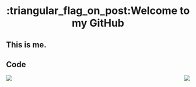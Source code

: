 <h1 align="center">:triangular_flag_on_post:Welcome to my GitHub</h1>

## This is me.

## Code
<section alert="code">
  <img align="left" src="https://github-readme-stats.vercel.app/api/top-langs/?username=nanxuanzi"/><img align="right" src="https://github-readme-stats.vercel.app/api?username=nanxuanzi&show_icons=true"/> 
</section>
